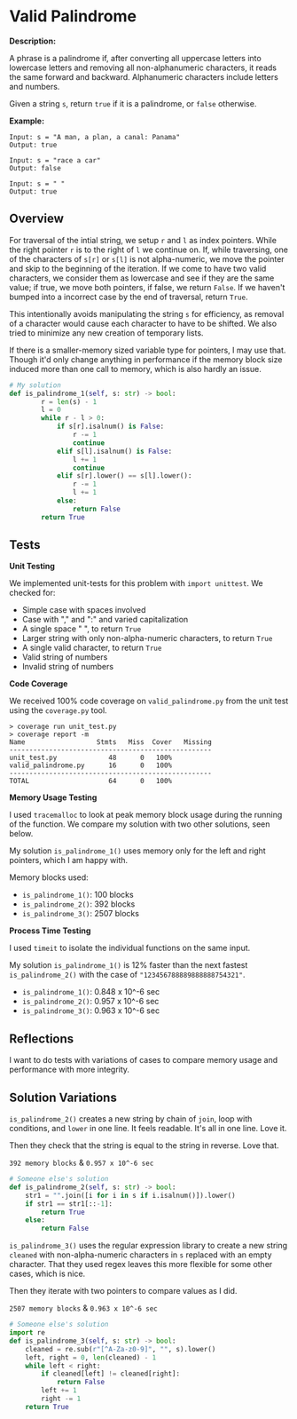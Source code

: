 # Valid Palindrome

**Description:**

A phrase is a palindrome if, after converting all uppercase letters into lowercase letters and removing all non-alphanumeric characters, it reads the same forward and backward. Alphanumeric characters include letters and numbers.

Given a string `s`, return `true` if it is a palindrome, or `false` otherwise.

**Example:**

```
Input: s = "A man, a plan, a canal: Panama"
Output: true

Input: s = "race a car"
Output: false

Input: s = " "
Output: true
```

## Overview

For traversal of the intial string, we setup `r` and `l` as index pointers. While the right pointer `r` is to the right of `l` we continue on. If, while traversing, one of the characters of `s[r]` or `s[l]` is not alpha-numeric, we move the pointer and skip to the beginning of the iteration. If we come to have two valid characters, we consider them as lowercase and see if they are the same value; if true, we move both pointers, if false, we return `False`. If we haven't bumped into a incorrect case by the end of traversal, return `True`.  

This intentionally avoids manipulating the string `s` for efficiency, as removal of a character would cause each character to have to be shifted. We also tried to minimize any new creation of temporary lists.

If there is a smaller-memory sized variable type for pointers, I may use that. Though it'd only change anything in performance if the memory block size induced more than one call to memory, which is also hardly an issue.

```python
# My solution
def is_palindrome_1(self, s: str) -> bool:
        r = len(s) - 1
        l = 0
        while r - l > 0:
            if s[r].isalnum() is False:
                r -= 1
                continue
            elif s[l].isalnum() is False:
                l += 1
                continue
            elif s[r].lower() == s[l].lower():
                r -= 1
                l += 1
            else:
                return False
        return True
```

## Tests

**Unit Testing**

We implemented unit-tests for this problem with `import unittest`. We checked for:
- Simple case with spaces involved
- Case with "," and ":" and varied capitalization
- A single space " ", to return `True`
- Larger string with only non-alpha-numeric characters, to return `True`
- A single valid character, to return `True`
- Valid string of numbers
- Invalid string of numbers


**Code Coverage**

We received 100% code coverage on `valid_palindrome.py` from the unit test using the `coverage.py` tool.

```
> coverage run unit_test.py
> coverage report -m 
Name                  Stmts   Miss  Cover   Missing
---------------------------------------------------
unit_test.py             48      0   100%
valid_palindrome.py      16      0   100%
---------------------------------------------------
TOTAL                    64      0   100%
```

**Memory Usage Testing**

I used `tracemalloc` to look at peak memory block usage during the running of the function. We compare my solution with two other solutions, seen below.

My solution `is_palindrome_1()` uses memory only for the left and right pointers, which I am happy with.

Memory blocks used:

- `is_palindrome_1()`: 100 blocks
- `is_palindrome_2()`: 392 blocks
- `is_palindrome_3()`: 2507 blocks


**Process Time Testing**

I used `timeit` to isolate the individual functions on the same input.

My solution `is_palindrome_1()` is 12% faster than the next fastest `is_palindrome_2()` with the case of `"123456788889888888754321"`.

- `is_palindrome_1()`: 0.848 x 10^-6 sec
- `is_palindrome_2()`: 0.957 x 10^-6 sec
- `is_palindrome_3()`: 0.963 x 10^-6 sec


## Reflections

I want to do tests with variations of cases to compare memory usage and performance with more integrity.

## Solution Variations

`is_palindrome_2()` creates a new string by chain of `join`, loop with conditions, and `lower` in one line. It feels readable. It's all in one line. Love it.

Then they check that the string is equal to the string in reverse. Love that.

`392 memory blocks` & `0.957 x 10^-6 sec`
```python
# Someone else's solution
def is_palindrome_2(self, s: str) -> bool:
    str1 = "".join([i for i in s if i.isalnum()]).lower()
    if str1 == str1[::-1]:
        return True
    else:
        return False
```

`is_palindrome_3()` uses the regular expression library to create a new string `cleaned` with non-alpha-numeric characters in `s` replaced with an empty character. That they used regex leaves this more flexible for some other cases, which is nice.

Then they iterate with two pointers to compare values as I did.

`2507 memory blocks` & `0.963 x 10^-6 sec`
```python
# Someone else's solution
import re
def is_palindrome_3(self, s: str) -> bool:
    cleaned = re.sub(r"[^A-Za-z0-9]", "", s).lower()
    left, right = 0, len(cleaned) - 1
    while left < right:
        if cleaned[left] != cleaned[right]:
            return False
        left += 1
        right -= 1
    return True
```
